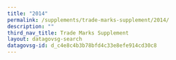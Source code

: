 ```yaml
---
title: "2014"
permalink: /supplements/trade-marks-supplement/2014/
description: ""
third_nav_title: Trade Marks Supplement
layout: datagovsg-search
datagovsg-id: d_c4e8c4b3b78bfd4c33e8efe914cd30c8
---
```

